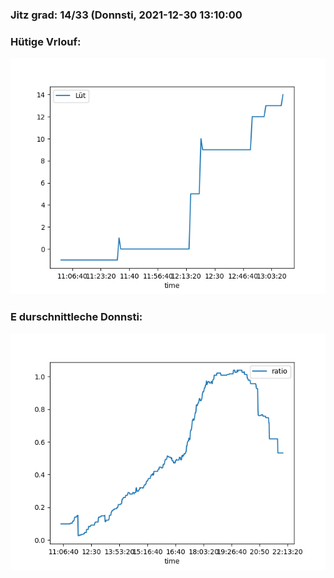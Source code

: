 ### Jitz grad: 14/33 (Donnsti, 2021-12-30 13:10:00

### Hütige Vrlouf:
![Graph](Today.png)

### E durschnittleche Donnsti:
![Graph](Donnsti.png)